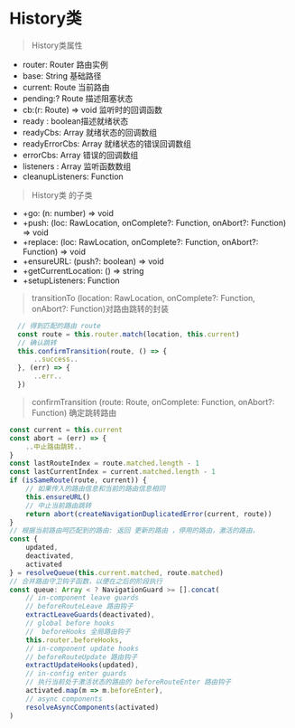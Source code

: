 # History类

> History类属性

* router: Router  路由实例
* base: String 基础路径
* current: Route 当前路由
* pending:? Route 描述阻塞状态
* cb:(r: Route) => void 监听时的回调函数
* ready : boolean描述就绪状态
* readyCbs: Array<Function> 就绪状态的回调数组
* readyErrorCbs: Array<Function> 就绪状态的错误回调数组
* errorCbs: Array<Function>  错误的回调数组
* listeners : Array<Function> 监听函数数组
* cleanupListeners: Function 

> History类 的子类

* +go: (n: number) => void 
* +push: (loc: RawLocation, onComplete?: Function, onAbort?: Function) => void
* +replace: (loc: RawLocation, onComplete?: Function, onAbort?: Function) => void
* +ensureURL: (push?: boolean) => void
* +getCurrentLocation: () => string
* +setupListeners: Function

> transitionTo (location: RawLocation, onComplete?: Function, onAbort?: Function)对路由跳转的封装

``` javascript
  // 得到匹配的路由 route
  const route = this.router.match(location, this.current)
  // 确认跳转
  this.confirmTransition(route, () => {
      ..success..
  }, (err) => {
      ..err..
  })
```

> confirmTransition (route: Route, onComplete: Function, onAbort?: Function) 确定跳转路由

``` javascript
const current = this.current
const abort = (err) => {
    ..中止路由跳转..
}
const lastRouteIndex = route.matched.length - 1
const lastCurrentIndex = current.matched.length - 1
if (isSameRoute(route, current)) {
    // 如果传入的路由信息和当前的路由信息相同
    this.ensureURL()
    // 中止当前路由跳转
    return abort(createNavigationDuplicatedError(current, route))
}
// 根据当前路由呵匹配到的路由: 返回 更新的路由 ，停用的路由，激活的路由，
const {
    updated,
    deactivated,
    activated
} = resolveQueue(this.current.matched, route.matched)
// 合并路由守卫钩子函数，以便在之后的阶段执行
const queue: Array < ? NavigationGuard >= [].concat(
    // in-component leave guards
    // beforeRouteLeave 路由钩子
    extractLeaveGuards(deactivated),
    // global before hooks
    //  beforeHooks 全局路由钩子
    this.router.beforeHooks,
    // in-component update hooks
    // beforeRouteUpdate 路由钩子
    extractUpdateHooks(updated),
    // in-config enter guards
    // 执行当前处于激活状态的路由的 beforeRouteEnter 路由钩子
    activated.map(m => m.beforeEnter),
    // async components
    resolveAsyncComponents(activated)
)
```
